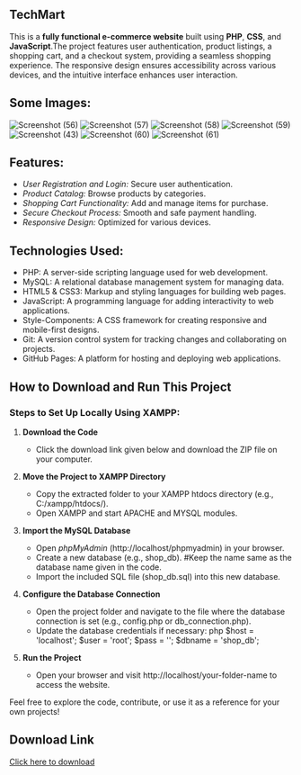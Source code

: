 ## **TechMart**

This is a **fully functional e-commerce website** built using **PHP**, **CSS**, and **JavaScript**.The project features user authentication, product listings, a shopping cart, and a checkout system, providing a seamless shopping experience. The responsive design ensures accessibility across various devices, and the intuitive interface enhances user interaction.

## Some Images:
![Screenshot (56)](https://github.com/user-attachments/assets/9f3ff95c-97b9-4f14-9d59-296bc5e9617d)
![Screenshot (57)](https://github.com/user-attachments/assets/5320e7a6-93be-4be9-b628-c544dc2eadef)
![Screenshot (58)](https://github.com/user-attachments/assets/e5ab1d97-f662-4d5a-b2e8-9f3506e78b03)
![Screenshot (59)](https://github.com/user-attachments/assets/89cca4df-e41e-45bb-ad1f-dfd2b88feba5)
![Screenshot (43)](https://github.com/user-attachments/assets/c1b54710-33d3-4a9a-b863-cc9abea76e77)
![Screenshot (60)](https://github.com/user-attachments/assets/78c68a28-b649-4ea7-b350-4fb177f70b6e)
![Screenshot (61)](https://github.com/user-attachments/assets/bd9dccf5-7253-4d5e-906a-06106f2b1539)

## **Features:**
- *User Registration and Login:* Secure user authentication.
- *Product Catalog:* Browse products by categories.
- *Shopping Cart Functionality:* Add and manage items for purchase.
- *Secure Checkout Process:* Smooth and safe payment handling.
- *Responsive Design:* Optimized for various devices.

## Technologies Used:
- PHP: A server-side scripting language used for web development.
- MySQL: A relational database management system for managing data.
- HTML5 & CSS3: Markup and styling languages for building web pages.
- JavaScript: A programming language for adding interactivity to web applications.
- Style-Components: A CSS framework for creating responsive and mobile-first designs.
- Git: A version control system for tracking changes and collaborating on projects.
- GitHub Pages: A platform for hosting and deploying web applications.

## How to Download and Run This Project

### Steps to Set Up Locally Using XAMPP:

1. **Download the Code**  
   - Click the download link given below and download the ZIP file on your computer.

2. **Move the Project to XAMPP Directory**  
   - Copy the extracted folder to your XAMPP htdocs directory (e.g., C:/xampp/htdocs/).
   - Open XAMPP and start APACHE and MYSQL modules.

3. **Import the MySQL Database**  
   - Open *phpMyAdmin* (http://localhost/phpmyadmin) in your browser.
   - Create a new database (e.g., shop_db). #Keep the name same as the database name given in the code.
   - Import the included SQL file (shop_db.sql) into this new database.

4. **Configure the Database Connection**  
   - Open the project folder and navigate to the file where the database connection is set (e.g., config.php or db_connection.php).
   - Update the database credentials if necessary:
     php
     $host = 'localhost';
     $user = 'root';
     $pass = '';
     $dbname = 'shop_db';
     

5. **Run the Project**  
   - Open your browser and visit http://localhost/your-folder-name to access the website.


Feel free to explore the code, contribute, or use it as a reference for your own projects!

## Download Link

[Click here to download](https://github.com/Sksakilali22/TechMart/archive/refs/heads/main.zip)
